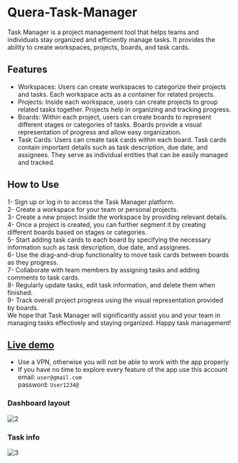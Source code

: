 # Quera-Task-Manager

Task Manager is a project management tool that helps teams and individuals stay organized and efficiently manage tasks. It provides the ability to create workspaces, projects, boards, and task cards.

## Features
* Workspaces: Users can create workspaces to categorize their projects and tasks. Each workspace acts as a container for related projects.
* Projects: Inside each workspace, users can create projects to group related tasks together. Projects help in organizing and tracking progress.
* Boards: Within each project, users can create boards to represent different stages or categories of tasks. Boards provide a visual representation of progress and allow easy organization.
* Task Cards: Users can create task cards within each board. Task cards contain important details such as task description, due date, and assignees. They serve as individual entities that can be easily managed and tracked.

## How to Use
1- Sign up or log in to access the Task Manager platform.<br>
2- Create a workspace for your team or personal projects.<br>
3- Create a new project inside the workspace by providing relevant details.<br>
4- Once a project is created, you can further segment it by creating different boards based on stages or categories.<br>
5- Start adding task cards to each board by specifying the necessary information such as task description, due date, and assignees.<br>
6- Use the drag-and-drop functionality to move task cards between boards as they progress.<br>
7- Collaborate with team members by assigning tasks and adding comments to task cards.<br>
8- Regularly update tasks, edit task information, and delete them when finished.<br>
9- Track overall project progress using the visual representation provided by boards.<br>
We hope that Task Manager will significantly assist you and your team in managing tasks effectively and staying organized. Happy task management!

## [Live demo](https://quera-task-manager.vercel.app/)
* Use a VPN, otherwise you will not be able to work with the app properly
* If you have no time to explore every feature of the app use this account <br>
email: `user@gmail.com` <br>
password: `User1234@`

### Dashboard layout
![2](https://github.com/Saeed-Abedini/Quera-Task-Manager/assets/58294372/31c5e07e-55a1-4cdd-ae47-a1c5e716933e) <br>
### Task info
![3](https://github.com/Saeed-Abedini/Quera-Task-Manager/assets/58294372/6eb47aa8-95a5-42c7-98bd-41d29122cbeb)

